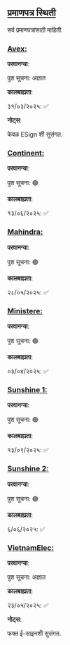 ## [प्रमाणपत्र स्थिती](accent://)

सर्व प्रमाणपत्रांसाठी माहिती.

### [Avex:](accent://)

**परवानग्या**:

पुश सूचना: अज्ञात

**कालबाह्यता**:

३१/०३/२०२५: ✅

**नोट्स**:

केवळ ESign शी सुसंगत.

### [Continent:](accent://)

**परवानग्या**:

पुश सूचना: 🟢

**कालबाह्यता**:

१३/०६/२०२५: ✅

### [Mahindra:](accent://)

**परवानग्या**:

पुश सूचना: 🟢

**कालबाह्यता**:

२८/०५/२०२५: ✅

### [Ministere:](accent://)

**परवानग्या**:

पुश सूचना: 🟢

**कालबाह्यता**:

०३/०४/२०२५: ✅

### [Sunshine 1:](accent://)

**परवानग्या**:

पुश सूचना: 🟢

**कालबाह्यता**:

१३/०९/२०२५: ✅

### [Sunshine 2:](accent://)

**परवानग्या**:

पुश सूचना: 🟢

**कालबाह्यता**:

६/०६/२०२५: ✅

### [VietnamElec:](accent://)

**परवानग्या**:

पुश सूचना: अज्ञात

**कालबाह्यता**:

२३/०५/२०२५: ✅

**नोट्स**:

फक्त ई-साइनशी सुसंगत.